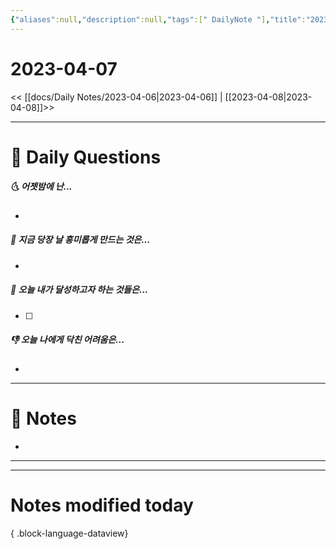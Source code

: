 ```yaml
---
{"aliases":null,"description":null,"tags":[" DailyNote "],"title":"2023-04-07","created":"2023-04-08T00:24:52","updated":"2023-07-15T21:30:20","dg-publish":true,"permalink":"/docs/Daily Notes/2023-04-07/","dgPassFrontmatter":true}
---
```



# 2023-04-07

<< [[docs/Daily Notes/2023-04-06\|2023-04-06]] | [[2023-04-08\|2023-04-08]]>>

---

# 📅 Daily Questions

##### 🌜 어젯밤에 난...

- 

##### 🙌 지금 당장 날 흥미롭게 만드는 것은...

- 

##### 🚀 오늘 내가 달성하고자 하는 것들은...

- [ ] 

##### 👎 오늘 나에게 닥친 어려움은...

- 

---

# 📝 Notes

- 

___



---

# Notes modified today


{ .block-language-dataview}
